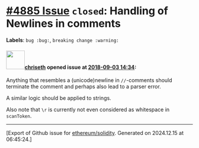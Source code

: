 # [\#4885 Issue](https://github.com/ethereum/solidity/issues/4885) `closed`: Handling of Newlines in comments
**Labels**: `bug :bug:`, `breaking change :warning:`


#### <img src="https://avatars.githubusercontent.com/u/9073706?v=4" width="50">[chriseth](https://github.com/chriseth) opened issue at [2018-09-03 14:34](https://github.com/ethereum/solidity/issues/4885):

Anything that resembles a (unicode)newline in `//`-comments should terminate the comment and perhaps also lead to a parser error.

A similar logic should be applied to strings.

Also note that `\r` is currently not even considered as whitespace in `scanToken`.




-------------------------------------------------------------------------------



[Export of Github issue for [ethereum/solidity](https://github.com/ethereum/solidity). Generated on 2024.12.15 at 06:45:24.]
